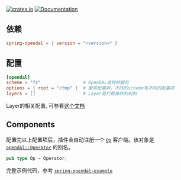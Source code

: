 
[![crates.io](https://img.shields.io/crates/v/spring-opendal.svg)](https://crates.io/crates/spring-opendal)
[![Documentation](https://docs.rs/spring-opendal/badge.svg)](https://docs.rs/spring-opendal)

## 依赖

```toml
spring-opendal = { version = "<version>" }
```

## 配置

```toml
[opendal]
scheme = "fs"                # OpenDAL支持的服务
options = { root = "/tmp" }  # 服务配置项，不同的scheme有不同的配置项
layers = []                  # Layer是拦截操作的机制
```

Layer的相关配置, 可参看[这个文档](https://docs.rs/opendal/latest/opendal/layers/index.html)

## Components

配置完以上配置项后，插件会自动注册一个 [`Op`](https://docs.rs/spring-opendal/latest/spring_opendal/type.Op.html) 客户端。该对象是 [`opendal::Operator`](https://docs.rs/opendal/latest/opendal/struct.Operator.html) 的别名。

```rust
pub type Op = Operator;
```

完整示例代码，参考 [`spring-opendal-example`](https://github.com/spring-rs/spring-rs/tree/master/examples/spring-opendal-example)